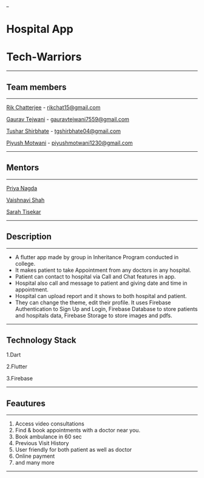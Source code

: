 _
# Hospital App
# Tech-Warriors
---
## Team members
---

[Rik Chatterjee](https://github.com/TheArchitet) -
rikchat15@gmail.com

[Gaurav Tejwani](https://github.com/GauravMaheshTejwani) -
gauravtejwani7559@gmail.com

[Tushar Shirbhate](https://github.com/Tushar-Shirbhate) - 
tgshirbhate04@gmail.com

[Piyush Motwani](https://github.com/Piyushmotwani) - 
piyushmotwani1230@gmail.com


---

## Mentors
---
[Priya Nagda](https://github.com/pri1311)

[Vaishnavi Shah](https://github.com/vaishnavirshah)

[Sarah Tisekar](https://github.com/sarah-nisar)

---

## Description
---
- A flutter app made by group in Inheritance Program conducted in
college.
- It makes patient to take Appointment from any doctors in any
hospital. 
- Patient can contact to hospital via Call and Chat features
in app. 
- Hospital also call and message to patient and giving date
and time in appointment. 
- Hospital can upload report and it shows
to both hospital and patient. 
- They can change the theme, edit their profile.
It uses Firebase Authentication to Sign Up and Login, Firebase Database to store patients and hospitals data, Firebase Storage to
store images and pdfs.

---
## Technology Stack
1.Dart 

2.Flutter

3.Firebase

---
## Feautures
---
1. Access video consultations
2. Find & book appointments with a doctor near you.
3. Book ambulance in 60 sec
4. Previous Visit History
5. User friendly for both patient as well as doctor
6. Online payment
7. and many more

---


